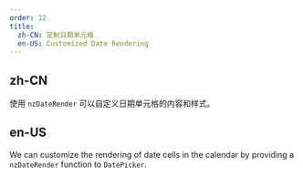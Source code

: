 ```yaml
---
order: 12
title:
  zh-CN: 定制日期单元格
  en-US: Customized Date Rendering
---
```


## zh-CN

使用 `nzDateRender` 可以自定义日期单元格的内容和样式。

## en-US

We can customize the rendering of date cells in the calendar by providing a `nzDateRender` function to `DatePicker`.
